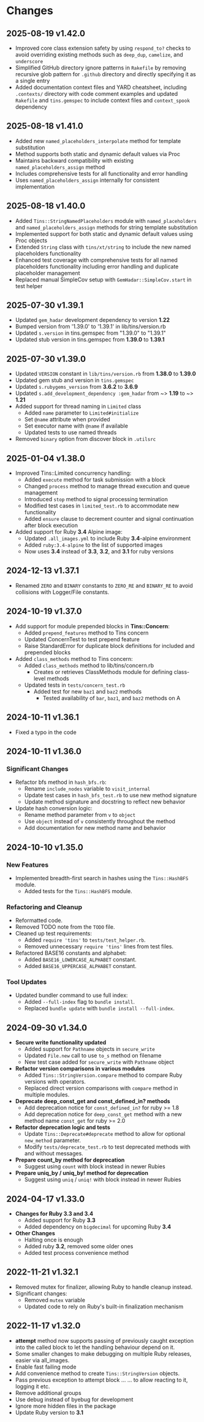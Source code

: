 # Changes

## 2025-08-19 v1.42.0

- Improved core class extension safety by using `respond_to?` checks to avoid
  overriding existing methods such as `deep_dup`, `camelize`, and `underscore`
- Simplified GitHub directory ignore patterns in `Rakefile` by removing
  recursive glob pattern for `.github` directory and directly specifying it as
  a single entry
- Added documentation context files and YARD cheatsheet, including `.contexts/`
  directory with code comment examples and updated `Rakefile` and
  `tins.gemspec` to include context files and `context_spook` dependency

## 2025-08-18 v1.41.0

- Added new `named_placeholders_interpolate` method for template substitution
- Method supports both static and dynamic default values via Proc
- Maintains backward compatibility with existing `named_placeholders_assign` method
- Includes comprehensive tests for all functionality and error handling
- Uses `named_placeholders_assign` internally for consistent implementation

## 2025-08-18 v1.40.0

- Added `Tins::StringNamedPlaceholders` module with `named_placeholders` and
  `named_placeholders_assign` methods for string template substitution
- Implemented support for both static and dynamic default values using Proc
  objects
- Extended `String` class with `tins/xt/string` to include the new named
  placeholders functionality
- Enhanced test coverage with comprehensive tests for all named placeholders
  functionality including error handling and duplicate placeholder management
- Replaced manual SimpleCov setup with `GemHadar::SimpleCov.start` in test
  helper

## 2025-07-30 v1.39.1

- Updated `gem_hadar` development dependency to version **1.22**
- Bumped version from '1.39.0' to '1.39.1' in lib/tins/version.rb
- Updated `s.version` in tins.gemspec from "1.39.0" to "1.39.1"
- Updated stub version in tins.gemspec from **1.39.0** to **1.39.1**

## 2025-07-30 v1.39.0

- Updated `VERSION` constant in `lib/tins/version.rb` from **1.38.0** to **1.39.0**
- Updated gem stub and version in `tins.gemspec`
- Updated `s.rubygems_version` from **3.6.2** to **3.6.9**
- Updated `s.add_development_dependency :gem_hadar` from ~> **1.19** to ~> **1.21**
- Added support for thread naming in `Limited` class
  - Added `name` parameter to `Limited#initialize`
  - Set `@name` attribute when provided
  - Set executor name with `@name` if available
  - Updated tests to use named threads
- Removed `binary` option from discover block in `.utilsrc`

## 2025-01-04 v1.38.0

* Improved Tins::Limited concurrency handling:
  * Added `execute` method for task submission with a block
  * Changed `process` method to manage thread execution and queue management
  * Introduced `stop` method to signal processing termination
  * Modified test cases in `limited_test.rb` to accommodate new functionality
  * Added `ensure` clause to decrement counter and signal continuation after
    block execution
* Added support for Ruby **3.4** Alpine image:
  * Updated `.all_images.yml` to include Ruby **3.4**-alpine environment
  * Added `ruby:3.4-alpine` to the list of supported images
  * Now uses **3.4** instead of **3.3**, **3.2**, and **3.1** for ruby versions

## 2024-12-13 v1.37.1

* Renamed `ZERO` and `BINARY` constants to `ZERO_RE` and `BINARY_RE` to avoid
  collisions with Logger/File constants.

## 2024-10-19 v1.37.0

* Add support for module prepended blocks in **Tins::Concern**:
  * Added `prepend_features` method to Tins concern
  * Updated ConcernTest to test prepend feature
  * Raise StandardError for duplicate block definitions for included and 
    prepended blocks
* Added `class_methods` method to Tins concern:
  * Added `class_methods` method to lib/tins/concern.rb
    - Creates or retrieves ClassMethods module for defining class-level methods
  * Updated tests in `tests/concern_test.rb`
    - Added test for new `baz1` and `baz2` methods
      + Tested availability of `bar`, `baz1`, and `baz2` methods on A

## 2024-10-11 v1.36.1

* Fixed a typo in the code

## 2024-10-11 v1.36.0

### Significant Changes

* Refactor bfs method in `hash_bfs.rb`:
  + Rename `include_nodes` variable to `visit_internal`
  + Update test cases in `hash_bfs_test.rb` to use new method signature
  + Update method signature and docstring to reflect new behavior
* Update hash conversion logic:
  + Rename method parameter from `v` to `object`
  + Use `object` instead of `v` consistently throughout the method
  + Add documentation for new method name and behavior

## 2024-10-10 v1.35.0

### New Features
* Implemented breadth-first search in hashes using the `Tins::HashBFS` module.
  + Added tests for the `Tins::HashBFS` module.

### Refactoring and Cleanup
* Reformatted code.
* Removed TODO note from the `TODO` file.
* Cleaned up test requirements:
  - Added `require 'tins'` to `tests/test_helper.rb`.
  - Removed unnecessary `require 'tins'` lines from test files.
* Refactored BASE16 constants and alphabet:
  + Added `BASE16_LOWERCASE_ALPHABET` constant.
  + Added `BASE16_UPPERCASE_ALPHABET` constant.

### Tool Updates
* Updated bundler command to use full index:
  - Added `--full-index` flag to `bundle install`.
  - Replaced `bundle update` with `bundle install --full-index`.

## 2024-09-30 v1.34.0

* **Secure write functionality updated**
  + Added support for `Pathname` objects in `secure_write`
  + Updated `File.new` call to use `to_s` method on filename
  + New test case added for `secure_write` with `Pathname` object
* **Refactor version comparisons in various modules**
  + Added `Tins::StringVersion.compare` method to compare Ruby versions with operators.
  + Replaced direct version comparisons with `compare` method in multiple modules.
* **Deprecate deep_const_get and const_defined_in? methods**
  + Add deprecation notice for `const_defined_in?` for ruby >= 1.8
  + Add deprecation notice for `deep_const_get` method with a new method name `const_get` for ruby >= 2.0
* **Refactor deprecation logic and tests**
  + Update `Tins::Deprecate#deprecate` method to allow for optional `new_method` parameter.
  + Modify `tests/deprecate_test.rb` to test deprecated methods with and without messages.
* **Prepare count_by method for deprecation**
  + Suggest using `count` with block instead in newer Rubies
* **Prepare uniq_by / uniq_by! method for deprecation**
  + Suggest using `uniq` / `uniq!` with block instead in newer Rubies

## 2024-04-17 v1.33.0

* **Changes for Ruby 3.3 and 3.4**
  + Added support for Ruby **3.3**
  + Added dependency on `bigdecimal` for upcoming Ruby **3.4**
* **Other Changes**
  + Halting once is enough
  + Added ruby **3.2**, removed some older ones
  + Added test process convenience method

## 2022-11-21 v1.32.1

* Removed mutex for finalizer, allowing Ruby to handle cleanup instead.
* Significant changes:
  + Removed `mutex` variable
  + Updated code to rely on Ruby's built-in finalization mechanism

## 2022-11-17 v1.32.0

* **attempt** method now supports passing of previously caught exception into
  the called block to let the handling behaviour depend on it.
* Some smaller changes to make debugging on multiple Ruby releases, easier via
  all_images.
* Enable fast failing mode
* Add convenience method to create `Tins::StringVersion` objects.
* Pass previous exception to attempt block ...
  ... to allow reacting to it, logging it etc.
* Remove additional groups
* Use debug instead of byebug for development
* Ignore more hidden files in the package
* Update Ruby version to **3.1**
